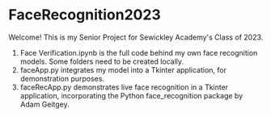 # FaceRecognition2023
Welcome! This is my Senior Project for Sewickley Academy's Class of 2023. 

1) Face Verification.ipynb is the full code behind my own face recognition models. Some folders need to be created locally. 
2) faceApp.py integrates my model into a Tkinter application, for demonstration purposes.
3) faceRecApp.py demonstrates live face recognition in a Tkinter application, incorporating the Python face_recognition package by Adam Geitgey. 
